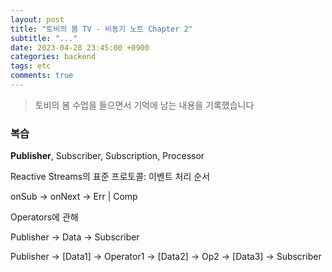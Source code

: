 ```yaml
---
layout: post
title: "토비의 봄 TV - 비동기 노트 Chapter 2"
subtitle: "..."
date: 2023-04-28 23:45:00 +0900
categories: backend
tags: etc
comments: true
---
```


> 토비의 봄 수업을 들으면서 기억에 남는 내용을 기록했습니다

### 복습

**Publisher**, Subscriber, Subscription, Processor

Reactive Streams의 표준 프로토콜: 이벤트 처리 순서

onSub → onNext → Err | Comp

Operators에 관해

Publisher → Data → Subscriber

Publisher → [Data1] → Operator1 → [Data2] → Op2 → [Data3] → Subscriber